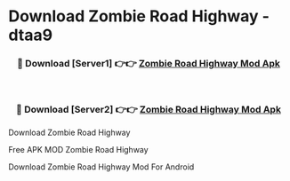 # Download Zombie Road Highway - dtaa9



<div align="center">
<h3>🔴 Download [Server1] 👉👉 <a href="https://momento.my/?title=Zombie_Road_Highway">Zombie Road Highway Mod Apk</a></h3><br>

<h3>🔴 Download [Server2] 👉👉 <a href="https://momento.my/?title=Zombie_Road_Highway">Zombie Road Highway Mod Apk</a></h3>
</div>



Download Zombie Road Highway 

Free APK MOD Zombie Road Highway 

Download Zombie Road Highway Mod For Android
